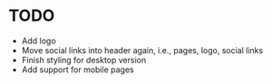 # TODO

- Add logo
- Move social links into header again, i.e., pages, logo, social links
- Finish styling for desktop version
- Add support for mobile pages

